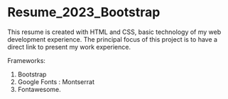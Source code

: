 # Resume_2023_Bootstrap

This resume is created with HTML and CSS, basic technology of my web development experience. The principal focus of this project is to have a direct link to present my work experience. 

Frameworks: 
1. Bootstrap
2. Google Fonts : Montserrat
3. Fontawesome.
